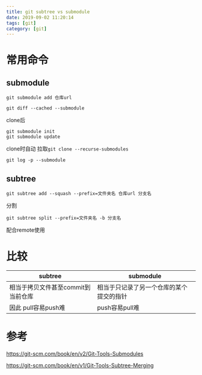 ```yaml
---
title: git subtree vs submodule
date: 2019-09-02 11:20:14
tags: [git]
category: [git]
---
```


# 常用命令

## submodule

`git submodule add 仓库url`

`git diff --cached --submodule`

clone后

```shell
git submodule init
git submodule update
```

clone时自动 拉取`git clone --recurse-submodules`

`git log -p --submodule`

## subtree

`git subtree add --squash --prefix=文件夹名 仓库url 分支名`

分割

`git subtree split --prefix=文件夹名 -b 分支名`

配合remote使用

# 比较

|subtree|submodule|
|---|---|
|相当于拷贝文件甚至commit到当前仓库|相当于只记录了另一个仓库的某个提交的指针|
|因此 pull容易push难|push容易pull难|

# 参考

https://git-scm.com/book/en/v2/Git-Tools-Submodules

https://git-scm.com/book/en/v1/Git-Tools-Subtree-Merging
